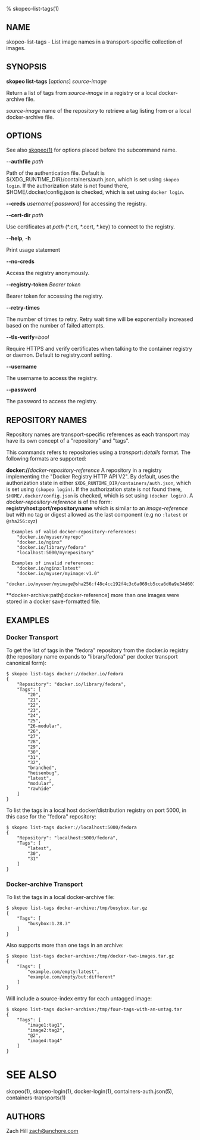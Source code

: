 % skopeo-list-tags(1)

## NAME
skopeo\-list\-tags - List image names in a transport-specific collection of images.

## SYNOPSIS
**skopeo list-tags** [*options*] _source-image_

Return a list of tags from _source-image_ in a registry or a local docker-archive file.

  _source-image_ name of the repository to retrieve a tag listing from or a local docker-archive file.

## OPTIONS

See also [skopeo(1)](skopeo.1.md) for options placed before the subcommand name.

**--authfile** _path_

Path of the authentication file. Default is ${XDG\_RUNTIME\_DIR}/containers/auth.json, which is set using `skopeo login`.
  If the authorization state is not found there, $HOME/.docker/config.json is checked, which is set using `docker login`.

**--creds** _username[:password]_ for accessing the registry.

**--cert-dir** _path_

Use certificates at _path_ (\*.crt, \*.cert, \*.key) to connect to the registry.

**--help**, **-h**

Print usage statement

**--no-creds**

Access the registry anonymously.

**--registry-token** _Bearer token_

Bearer token for accessing the registry.

**--retry-times**

The number of times to retry. Retry wait time will be exponentially increased based on the number of failed attempts.

**--tls-verify**=_bool_

Require HTTPS and verify certificates when talking to the container registry or daemon. Default to registry.conf setting.

**--username**

The username to access the registry.

**--password**

The password to access the registry.

## REPOSITORY NAMES

Repository names are transport-specific references as each transport may have its own concept of a "repository" and "tags".

This commands refers to repositories using a _transport_`:`_details_ format. The following formats are supported:

  **docker://**_docker-repository-reference_
  A repository in a registry implementing the "Docker Registry HTTP API V2". By default, uses the authorization state in either `$XDG_RUNTIME_DIR/containers/auth.json`, which is set using `(skopeo login)`. If the authorization state is not found there, `$HOME/.docker/config.json` is checked, which is set using `(docker login)`.
  A _docker-repository-reference_ is of the form: **registryhost:port/repositoryname** which is similar to an _image-reference_ but with no tag or digest allowed as the last component (e.g no `:latest` or `@sha256:xyz`)

      Examples of valid docker-repository-references:
        "docker.io/myuser/myrepo"
        "docker.io/nginx"
        "docker.io/library/fedora"
        "localhost:5000/myrepository"

      Examples of invalid references:
        "docker.io/nginx:latest"
        "docker.io/myuser/myimage:v1.0"
        "docker.io/myuser/myimage@sha256:f48c4cc192f4c3c6a069cb5cca6d0a9e34d6076ba7c214fd0cc3ca60e0af76bb"

  **docker-archive:path[:docker-reference]
  more than one images were stored in a docker save-formatted file. 

## EXAMPLES

### Docker Transport
To get the list of tags in the "fedora" repository from the docker.io registry (the repository name expands to "library/fedora" per docker transport canonical form):
```console
$ skopeo list-tags docker://docker.io/fedora
{
    "Repository": "docker.io/library/fedora",
    "Tags": [
        "20",
        "21",
        "22",
        "23",
        "24",
        "25",
        "26-modular",
        "26",
        "27",
        "28",
        "29",
        "30",
        "31",
        "32",
        "branched",
        "heisenbug",
        "latest",
        "modular",
        "rawhide"
    ]
}

```

To list the tags in a local host docker/distribution registry on port 5000, in this case for the "fedora" repository:

```console
$ skopeo list-tags docker://localhost:5000/fedora
{
    "Repository": "localhost:5000/fedora",
    "Tags": [
        "latest",
        "30",
        "31"
    ]
}

```

### Docker-archive Transport

To list the tags in a local docker-archive file:

```console
$ skopeo list-tags docker-archive:/tmp/busybox.tar.gz
{
    "Tags": [
        "busybox:1.28.3"
    ]
}
```

Also supports more than one tags in an archive:

```console
$ skopeo list-tags docker-archive:/tmp/docker-two-images.tar.gz
{
    "Tags": [
        "example.com/empty:latest",
        "example.com/empty/but:different"
    ]
}
```

Will include a source-index entry for each untagged image:

```console
$ skopeo list-tags docker-archive:/tmp/four-tags-with-an-untag.tar
{
    "Tags": [
        "image1:tag1",
        "image2:tag2",
        "@2",
        "image4:tag4"
    ]
}
```


# SEE ALSO
skopeo(1), skopeo-login(1), docker-login(1), containers-auth.json(5), containers-transports(1)

## AUTHORS

Zach Hill <zach@anchore.com>
